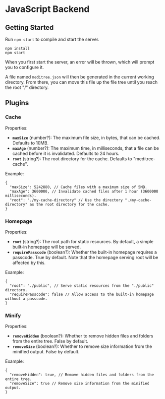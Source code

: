 # JavaScript Backend

## Getting Started

Run `npm start` to compile and start the server.

```shell
npm install
npm start
```

When you first start the server, an error will be thrown,
which will prompt you to configure it.

A file named `meditree.json` will then be generated in the current working directory.
From there, you can move this file up the file tree until you reach the root "/" directory.

## Plugins

### Cache

Properties:

- **`maxSize`** (number?): The maximum file size, in bytes, that can be cached. Defaults to 10MB.
- **`maxAge`** (number?): The maximum time, in milliseconds, that a file can be cached before it is invalidated. Defaults to 24 hours.
- **`root`** (string?): The root directory for the cache. Defaults to "meditree-cache".

Example:

```json5
{
  "maxSize": 5242880, // Cache files with a maximum size of 5MB.
  "maxAge": 3600000, // Invalidate cached files after 1 hour (3600000 milliseconds).
  "root": "./my-cache-directory" // Use the directory "./my-cache-directory" as the root directory for the cache.
}
```

### Homepage

Properties:

- **`root`** (string?): The root path for static resources. By default, a simple built-in homepage will be served.
- **`requirePasscode`** (boolean?): Whether the built-in homepage requires a passcode. True by default. Note that the homepage serving root will be affected by this.

Example:

```json5
{
  "root": "./public", // Serve static resources from the "./public" directory.
  "requirePasscode": false // Allow access to the built-in homepage without a passcode.
}
```

### Minify

Properties:

- **`removeHidden`** (boolean?): Whether to remove hidden files and folders from the entire tree. False by default.
- **`removeSize`** (boolean?): Whether to remove size information from the minified output. False by default.

Example:

```json5
{
  "removeHidden": true, // Remove hidden files and folders from the entire tree.
  "removeSize": true // Remove size information from the minified output.
}
```
